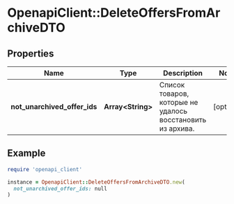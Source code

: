 # OpenapiClient::DeleteOffersFromArchiveDTO

## Properties

| Name | Type | Description | Notes |
| ---- | ---- | ----------- | ----- |
| **not_unarchived_offer_ids** | **Array&lt;String&gt;** | Список товаров, которые не удалось восстановить из архива. | [optional] |

## Example

```ruby
require 'openapi_client'

instance = OpenapiClient::DeleteOffersFromArchiveDTO.new(
  not_unarchived_offer_ids: null
)
```

